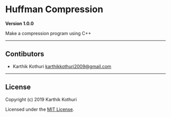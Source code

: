 # Huffman Compression

**Version 1.0.0**

Make a compression program using C++

---

## Contibutors

- Karthik Kothuri <karthikkothuri2009@gmail.com>

---

## License

Copyright (c) 2019 Karthik Kothuri

Licensed under the [MIT License](LICENSE).
